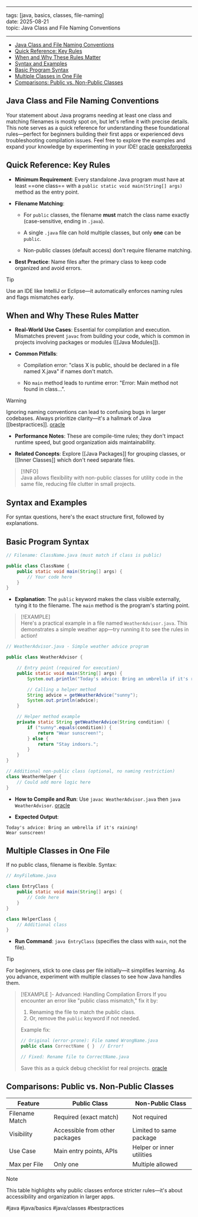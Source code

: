 ______________________________________________________________________

tags: [java, basics, classes, file-naming]\
date: 2025-08-21\
topic: Java Class and File Naming Conventions

______________________________________________________________________

<!-- TOC -->

- [Java Class and File Naming Conventions](#java-class-and-file-naming-conventions)
- [Quick Reference: Key Rules](#quick-reference-key-rules)
- [When and Why These Rules Matter](#when-and-why-these-rules-matter)
- [Syntax and Examples](#syntax-and-examples)
- [Basic Program Syntax](#basic-program-syntax)
- [Multiple Classes in One File](#multiple-classes-in-one-file)
- [Comparisons: Public vs. Non-Public Classes](#comparisons-public-vs-non-public-classes)

<!-- TOC -->

## Java Class and File Naming Conventions

Your statement about Java programs needing at least one class and matching filenames is mostly spot on, but let's refine
it with precise details. This note serves as a quick reference for understanding these foundational rules—perfect for
beginners building their first apps or experienced devs troubleshooting compilation issues. Feel free to explore the
examples and expand your knowledge by experimenting in your
IDE! [oracle](https://docs.oracle.com/javase/tutorial/java/javaOO/classes.html) [geeksforgeeks](https://www.geeksforgeeks.org/g-fact-44-class-and-file-name-in-java/)

## Quick Reference: Key Rules

- **Minimum Requirement**: Every standalone Java program must have at least ==one class== with a
  `public static void main(String[] args)` method as the entry point.

- **Filename Matching**:

  - For `public` classes, the filename **must** match the class name exactly (case-sensitive, ending in `.java`).

  - A single `.java` file can hold multiple classes, but only **one** can be `public`.

  - Non-public classes (default access) don't require filename matching.

- **Best Practice**: Name files after the primary class to keep code organized and avoid errors.

> [!TIP]  
> Use an IDE like IntelliJ or Eclipse—it automatically enforces naming rules and flags mismatches early.

## When and Why These Rules Matter

- **Real-World Use Cases**: Essential for compilation and execution. Mismatches prevent `javac` from building your code,
  which is common in projects involving packages or modules (\[[Java Modules]\]).

- **Common Pitfalls**:

  - Compilation error: "class X is public, should be declared in a file named X.java" if names don't match.

  - No `main` method leads to runtime error: "Error: Main method not found in class...".

> [!WARNING]  
> Ignoring naming conventions can lead to confusing bugs in larger codebases. Always prioritize clarity—it's a hallmark
> of Java \[[bestpractices]\]. [oracle](https://docs.oracle.com/javase/specs/jls/se21/html/jls-7.html#jls-7.6)

- **Performance Notes**: These are compile-time rules; they don't impact runtime speed, but good organization aids
  maintainability.

- **Related Concepts**: Explore \[[Java Packages]\] for grouping classes, or \[[Inner Classes]\] which don't need separate
  files.

> [!INFO]  
> Java allows flexibility with non-public classes for utility code in the same file, reducing file clutter in small
> projects.

## Syntax and Examples

For syntax questions, here's the exact structure first, followed by explanations.

## Basic Program Syntax

```java
// Filename: ClassName.java (must match if class is public)

public class ClassName {
    public static void main(String[] args) {
        // Your code here
    }
}

```

- **Explanation**: The `public` keyword makes the class visible externally, tying it to the filename. The `main` method
  is the program's starting point.

> [!EXAMPLE]  
> Here's a practical example in a file named `WeatherAdvisor.java`. This demonstrates a simple weather app—try running
> it to see the rules in action!

```java
// WeatherAdvisor.java - Simple weather advice program

public class WeatherAdvisor {

    // Entry point (required for execution)
    public static void main(String[] args) {
        System.out.println("Today's advice: Bring an umbrella if it's raining!");

        // Calling a helper method
        String advice = getWeatherAdvice("sunny");
        System.out.println(advice);
    }

    // Helper method example
    private static String getWeatherAdvice(String condition) {
        if ("sunny".equals(condition)) {
            return "Wear sunscreen!";
        } else {
            return "Stay indoors.";
        }
    }
}

// Additional non-public class (optional, no naming restriction)
class WeatherHelper {
    // Could add more logic here
}

```

- **How to Compile and Run**: Use `javac WeatherAdvisor.java` then
  `java WeatherAdvisor`. [oracle](https://docs.oracle.com/javase/8/docs/technotes/tools/windows/javac.html)

- **Expected Output**:

```text
Today's advice: Bring an umbrella if it's raining!
Wear sunscreen!
```

## Multiple Classes in One File

If no public class, filename is flexible. Syntax:

```java
// AnyFileName.java

class EntryClass {
    public static void main(String[] args) {
        // Code here
    }
}

class HelperClass {
    // Additional class
}

```

- **Run Command**: `java EntryClass` (specifies the class with `main`, not the file).

> [!TIP]  
> For beginners, stick to one class per file initially—it simplifies learning. As you advance, experiment with multiple
> classes to see how Java handles them.

> [!EXAMPLE ]- Advanced: Handling Compilation Errors
> If you encounter an error like "public class mismatch," fix it by:
>
> 1. Renaming the file to match the public class.
> 1. Or, remove the `public` keyword if not needed.
>
> Example fix:
>
> ```java
> // Original (error-prone): File named WrongName.java
> public class CorrectName { }  // Error!
>
> // Fixed: Rename file to CorrectName.java
> ```
>
> Save this as a quick debug checklist for real
> projects. [oracle](https://docs.oracle.com/javase/specs/jls/se21/html/jls-7.html#jls-7.6)

## Comparisons: Public vs. Non-Public Classes

| Feature        | Public Class                   | Non-Public Class          |
| -------------- | ------------------------------ | ------------------------- |
| Filename Match | Required (exact match)         | Not required              |
| Visibility     | Accessible from other packages | Limited to same package   |
| Use Case       | Main entry points, APIs        | Helper or inner utilities |
| Max per File   | Only one                       | Multiple allowed          |

> [!NOTE]  
> This table highlights why public classes enforce stricter rules—it's about accessibility and organization in larger
> apps.

#java #java/basics #java/classes #bestpractices
